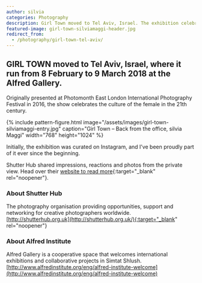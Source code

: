 ```yaml
---
author: silvia
categories: Photography
description: Girl Town moved to Tel Aviv, Israel. The exhibition celebrates the culture of the female in the 21th century. By Shutter Hub, hosted at Albert Gallery.
featured-image: girl-town-silviamaggi-header.jpg
redirect_from:
  - /photography/girl-town-tel-aviv/
---
```

## GIRL TOWN moved to Tel Aviv, Israel, where it run from 8 February to 9 March 2018 at the Alfred Gallery.

Originally presented at Photomonth East London International Photography Festival in 2016, the show celebrates the culture of the female in the 21th century.

{% include pattern-figure.html image="/assets/images/girl-town-silviamaggi-entry.jpg" caption="Girl Town – Back from the office, silvia Maggi" width="768" height="1024" %}

Initially, the exhibition was curated on Instagram, and I’ve been proudly part of it ever since the beginning.

Shutter Hub shared impressions, reactions and photos from the private view. Head over their [website to read more](https://shutterhub.org.uk/blog/girl-town-tel-aviv-shutter-hub-exhibition-launch-event-and-pictures){:target="_blank" rel="noopener"}.

### About Shutter Hub

The photography organisation providing opportunities, support and networking for creative photographers worldwide.  
[http://shutterhub.org.uk](http://shutterhub.org.uk/){:target="_blank" rel="noopener"}

### About Alfred Institute

Alfred Gallery is a cooperative space that welcomes international exhibitions and collaborative projects in Simtat Shlush.  
[http://www.alfredinstitute.org/eng/alfred-institute-welcome](http://www.alfredinstitute.org/eng/alfred-institute-welcome)
